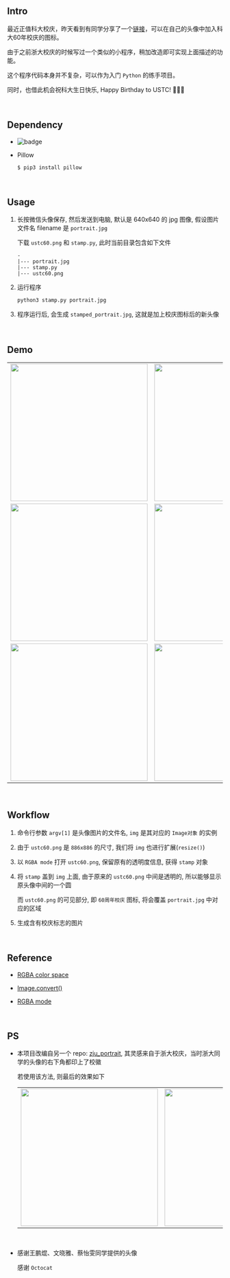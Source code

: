 ##	Intro

最近正值科大校庆，昨天看到有同学分享了一个[链接](http://static.zhang-chu.com/kd/index.html)，可以在自己的头像中加入科大60年校庆的图标。

由于之前浙大校庆的时候写过一个类似的小程序，稍加改造即可实现上面描述的功能。

这个程序代码本身并不复杂，可以作为入门 `Python` 的练手项目。

同时，也借此机会祝科大生日快乐, Happy Birthday to USTC! 🍰🎂🎉

<br>

##	Dependency

*	![badge](https://github.com/jJayyyyyyy/USTC-2018-Smester-1/blob/master/Python/project/USTC60/demo/Python-3.4%2B-brightgreen.svg)

*	Pillow

	```bash
	$ pip3 install pillow
	```

<br>

##	Usage

1.	长按微信头像保存, 然后发送到电脑, 默认是 640x640 的 jpg 图像, 假设图片文件名 filename 是 `portrait.jpg`

	下载 `ustc60.png` 和 `stamp.py`, 此时当前目录包含如下文件

	```
	-
	|--- portrait.jpg
	|--- stamp.py
	|--- ustc60.png
	```

2.	运行程序

	```bash
	python3 stamp.py portrait.jpg
	```

3.	程序运行后, 会生成 `stamped_portrait.jpg`, 这就是加上校庆图标后的新头像

<br>

##	Demo

<table>
	<tr>
		<td><img src="https://github.com/jJayyyyyyy/USTC-2018-Smester-1/blob/master/Python/project/USTC60/p1.jpg" width="320"/></td>
		<td><img src="https://github.com/jJayyyyyyy/USTC-2018-Smester-1/blob/master/Python/project/USTC60/demo/sp1.jpg" width="320"/></td>
	</tr>
	<tr>
		<td><img src="https://github.com/jJayyyyyyy/USTC-2018-Smester-1/blob/master/Python/project/USTC60/p2.jpg" width="320"/></td>
		<td><img src="https://github.com/jJayyyyyyy/USTC-2018-Smester-1/blob/master/Python/project/USTC60/demo/sp2.jpg" width="320"/></td>
	</tr>
	<tr>
		<td><img src="https://github.com/jJayyyyyyy/USTC-2018-Smester-1/blob/master/Python/project/USTC60/p3.jpg" width="320"/></td>
		<td><img src="https://github.com/jJayyyyyyy/USTC-2018-Smester-1/blob/master/Python/project/USTC60/demo/sp3.jpg" width="320"/></td>
	</tr>
</table>

<br>

##	Workflow

1.	命令行参数 `argv[1]` 是头像图片的文件名, `img` 是其对应的 `Image对象` 的实例

2.	由于 `ustc60.png` 是 `886x886` 的尺寸, 我们将 `img` 也进行扩展(`resize()`)

3.	以 `RGBA mode` 打开 `ustc60.png`, 保留原有的透明度信息, 获得 `stamp` 对象

4.	将 `stamp` 盖到 `img` 上面, 由于原来的 `ustc60.png` 中间是透明的, 所以能够显示原头像中间的一个圆

	而 `ustc60.png` 的可见部分, 即 `60周年校庆` 图标, 将会覆盖 `portrait.jpg` 中对应的区域

5.	生成含有校庆标志的图片

<br>

##  Reference

*	[RGBA color space](https://en.wikipedia.org/wiki/RGBA_color_space)

*	[Image.convert()](https://pillow.readthedocs.io/en/latest/reference/Image.html#PIL.Image.Image.convert)

*	[RGBA mode](https://pillow.readthedocs.io/en/latest/handbook/concepts.html#concept-modes)

<br>

##	PS

*	本项目改编自另一个 repo: [zju_portrait](https://github.com/jJayyyyyyy/zju_portrait), 其灵感来自于浙大校庆，当时浙大同学的头像的右下角都印上了校徽

	若使用该方法, 则最后的效果如下

	<table>
		<tr>
			<td><img src="https://github.com/jJayyyyyyy/USTC-2018-Smester-1/blob/master/Python/project/USTC60/demo/sp4_rb.jpg" width="320"/></td>
			<td><img src="https://github.com/jJayyyyyyy/USTC-2018-Smester-1/blob/master/Python/project/USTC60/demo/sp5_rb.jpg" width="320"/></td>
		</tr>
	</table>

<br>

*	感谢王鹏焜、文晓雅、蔡怡雯同学提供的头像

	感谢 `Octocat`

<br>
